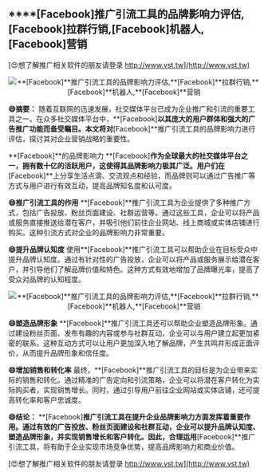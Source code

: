 ## ****[Facebook]**推广引流工具的品牌影响力评估,**[Facebook]**拉群行销,**[Facebook]**机器人,**[Facebook]**营销**

[😍想了解推广相关软件的朋友请登录 http://www.vst.tw](http://www.vst.tw)

 <center><img src="https://vst.tw/MP4/tuiguang/png/8.png" alt="**[Facebook]**推广引流工具的品牌影响力评估,**[Facebook]**拉群行销,**[Facebook]**机器人,**[Facebook]**营销"></center>

**😄摘要：**
随着互联网的迅速发展，社交媒体平台已成为企业推广和引流的重要工具之一。在众多社交媒体平台中，**[Facebook]**以其庞大的用户群体和强大的广告推广功能而备受瞩目。本文将对**[Facebook]**推广引流工具的品牌影响力进行评估，探讨其对企业营销战略的重要性。

**[Facebook]**的品牌影响力
**[Facebook]**作为全球最大的社交媒体平台之一，拥有数十亿的活跃用户，这使得其品牌影响力极其广泛。用户们在**[Facebook]**上分享生活点滴、交流观点和经验，而品牌则可以通过广告推广等方式与用户进行有效互动，提高品牌知名度和认可度。

**😄推广引流工具的作用**
**[Facebook]**推广引流工具为企业提供了多种推广方式，包括广告投放、粉丝页面建设、社群运营等。通过这些工具，企业可以将产品或服务直接推送给潜在客户，并吸引他们前往企业网站、线上商城或实体店铺进行购买。这种引流方式对企业的品牌影响力非常重要。

**😄提升品牌认知度**
使用**[Facebook]**推广引流工具可以帮助企业在目标受众中提升品牌认知度。通过有针对性的广告投放，企业可以将产品或服务展示给潜在客户，并引导他们了解品牌价值和特色。这种方式有效地增加了品牌曝光率，提高了受众对品牌的认知程度。

 <center><img src="https://vst.tw/MP4/tuiguang/png/0.png" alt="**[Facebook]**推广引流工具的品牌影响力评估,**[Facebook]**拉群行销,**[Facebook]**机器人,**[Facebook]**营销"></center>

**😄塑造品牌形象**
**[Facebook]**推广引流工具还可以帮助企业塑造品牌形象。通过建设粉丝页面、发布有趣的内容或参与社群互动，企业可以与用户建立起更加紧密的联系。这种互动方式可以让用户更加深入地了解品牌，产生共鸣并形成正面评价，从而提升品牌形象和信任度。

**😄增加销售和转化率**
最终，**[Facebook]**推广引流工具的目标是为企业带来实际的销售和转化。通过精准的广告定向和引流策略，企业可以将潜在客户转化为实际购买者，实现销售增长。同时，通过引导用户前往企业网站或实体店铺，还可提高转化率和客户忠诚度。

**😄结论：**
**[Facebook]**推广引流工具在提升企业品牌影响力方面发挥着重要作用。通过有效的广告投放、粉丝页面建设和社群互动，企业可以提升品牌认知度、塑造品牌形象，并实现销售增长和客户转化。因此，合理运用**[Facebook]**推广引流工具，将有助于企业实现市场竞争优势，提高品牌影响力和商业价值。

[😍想了解推广相关软件的朋友请登录 http://www.vst.tw](http://www.vst.tw)



